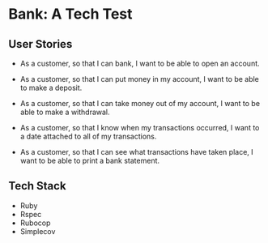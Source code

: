 # Bank: A Tech Test

## User Stories

* As a customer,
so that I can bank,
I want to be able to open an account.

* As a customer,
so that I can put money in my account,
I want to be able to make a deposit.

* As a customer,
so that I can take money out  of my account,
I want to be able to make a withdrawal.

* As a customer,
so that I know when my transactions occurred,
I want to a date attached to all of my transactions.

* As a customer,
so that I can see what transactions have taken place,
I want to be able to print a bank statement.

## Tech Stack

* Ruby
* Rspec
* Rubocop
* Simplecov
